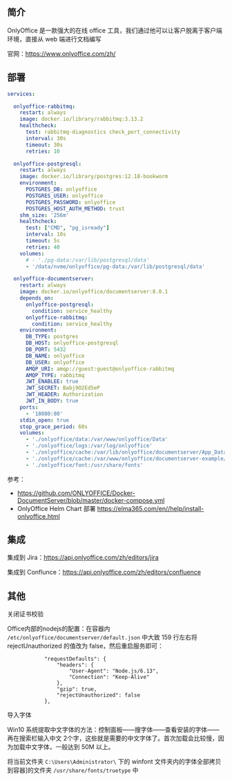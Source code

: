 ## 简介

OnlyOffice 是一款强大的在线 office 工具，我们通过他可以让客户脱离于客户端环境，直接从 web 端进行文档编写

官网：https://www.onlyoffice.com/zh/

## 部署

```yaml
services:

  onlyoffice-rabbitmq:
    restart: always
    image: docker.io/library/rabbitmq:3.13.2
    healthcheck:
      test: rabbitmq-diagnostics check_port_connectivity
      interval: 30s
      timeout: 30s
      retries: 10

  onlyoffice-postgresql:
    restart: always
    image: docker.io/library/postgres:12.18-bookworm
    environment:
      POSTGRES_DB: onlyoffice
      POSTGRES_USER: onlyoffice
      POSTGRES_PASSWORD: onlyoffice
      POSTGRES_HOST_AUTH_METHOD: trust
    shm_size: '256m'
    healthcheck:
      test: ["CMD", "pg_isready"]
      interval: 10s
      timeout: 5s
      retries: 40
    volumes:
      # - './pg-data:/var/lib/postgresql/data'
      - '/data/nvme/onlyoffice/pg-data:/var/lib/postgresql/data'

  onlyoffice-documentserver:
    restart: always
    image: docker.io/onlyoffice/documentserver:8.0.1
    depends_on:
      onlyoffice-postgresql:
        condition: service_healthy
      onlyoffice-rabbitmq:
        condition: service_healthy
    environment:
      DB_TYPE: postgres
      DB_HOST: onlyoffice-postgresql
      DB_PORT: 5432
      DB_NAME: onlyoffice
      DB_USER: onlyoffice
      AMQP_URI: amqp://guest:guest@onlyoffice-rabbitmq
      AMQP_TYPE: rabbitmq
      JWT_ENABLEE: true
      JWT_SECRET: Babj9O2Ed5eP
      JWT_HEADER: Authorization
      JWT_IN_BODY: true
    ports:
      - '18080:80'
    stdin_open: true
    stop_grace_period: 60s
    volumes:
      - './onlyoffice/data:/var/www/onlyoffice/Data'
      - './onlyoffice/logs:/var/log/onlyoffice'
      - './onlyoffice/cache:/var/lib/onlyoffice/documentserver/App_Data/cache/files'
      - './onlyoffice/cache:/var/www/onlyoffice/documentserver-example/public/files'
      - './onlyoffice/font:/usr/share/fonts'

```

参考：

- <https://github.com/ONLYOFFICE/Docker-DocumentServer/blob/master/docker-compose.yml>
- OnlyOffice Helm Chart 部署 <https://elma365.com/en//help/install-onlyoffice.html>

## 集成

集成到 Jira：<https://api.onlyoffice.com/zh/editors/jira>

集成到 Conflunce：<https://api.onlyoffice.com/zh/editors/confluence>

## 其他

关闭证书校验

Office内部的nodejs的配置：在容器内 `/etc/onlyoffice/documentserver/default.json` 中大致 159 行左右将 rejectUnauthorized 的值改为 false，然后重启服务即可：

```
			"requestDefaults": {
				"headers": {
					"User-Agent": "Node.js/6.13",
					"Connection": "Keep-Alive"
				},
				"gzip": true,
				"rejectUnauthorized": false
			},
```

导入字体

Win10 系统提取中文字体的方法：控制面板——搜字体——查看安装的字体——再在搜索栏输入中文 2个字，这些就是需要的中文字体了。首次加载会比较慢，因为加载中文字体，一般达到 50M 以上。

将当前文件夹 `C:\Users\Administrator\` 下的 winfont 文件夹内的字体全部拷贝到容器]的文件夹 `/usr/share/fonts/truetype` 中

